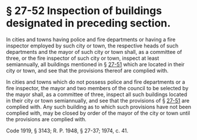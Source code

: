 # § 27-52 Inspection of buildings designated in preceding section.

<p>In cities and towns having police and fire departments or having a fire inspector employed by such city or town, the respective heads of such departments and the mayor of such city or town shall, as a committee of three, or the fire inspector of such city or town, inspect at least semiannually, all buildings mentioned in § <a href='http://law.lis.virginia.gov/vacode/27-51/'>27-51</a> which are located in their city or town, and see that the provisions thereof are complied with.</p><p>In cities and towns which do not possess police and fire departments or a fire inspector, the mayor and two members of the council to be selected by the mayor shall, as a committee of three, inspect all such buildings located in their city or town semiannually, and see that the provisions of § <a href='http://law.lis.virginia.gov/vacode/27-51/'>27-51</a> are complied with. Any such building as to which such provisions have not been complied with, may be closed by order of the mayor of the city or town until the provisions are complied with.</p><p>Code 1919, § 3143; R. P. 1948, § 27-37; 1974, c. 41.</p>
